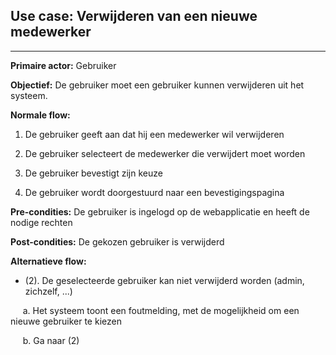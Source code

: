## Use case: Verwijderen van een nieuwe medewerker
---

**Primaire actor:** Gebruiker

**Objectief:** De gebruiker moet een gebruiker kunnen verwijderen uit het systeem.

**Normale flow:**

1. De gebruiker geeft aan dat hij een medewerker wil verwijderen

2. De gebruiker selecteert de medewerker die verwijdert moet worden

3. De gebruiker bevestigt zijn keuze

4. De gebruiker wordt doorgestuurd naar een bevestigingspagina


**Pre-condities:** De gebruiker is ingelogd op de webapplicatie en heeft de nodige rechten

**Post-condities:** De gekozen gebruiker is verwijderd

**Alternatieve flow:**
* (2). De geselecteerde gebruiker kan niet verwijderd worden (admin, zichzelf, ...)
 
&nbsp;&nbsp;&nbsp;&nbsp; a. Het systeem toont een foutmelding, met de mogelijkheid om een nieuwe gebruiker te kiezen

&nbsp;&nbsp;&nbsp;&nbsp; b. Ga naar (2)
